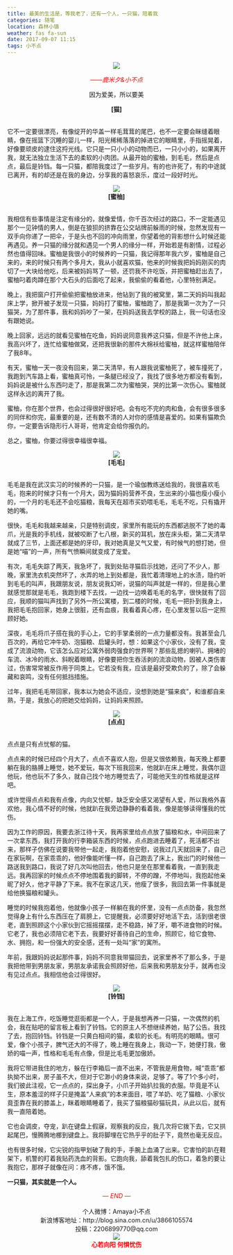 ```yaml
---
title: 最美的生活是，等我老了，还有一个人，一只猫，陪着我
categories: 随笔
location: 森林小镇
weather: fas fa-sun
date: 2017-09-07 11:15
tags: 小不点
---
```







<center><img src='/life/640.jpg'/></center>

<p align=center><i><font color=red>——鹿米夕&小不点</font></i></p>



<p align=center>因为爱美，所以要美</p>

 

<center><b>[猫]</b></center><br/>

它不一定要很漂亮，有像绽开的华盖一样毛茸茸的尾巴，也不一定要会眯缝着眼睛，像在摇篮下沉睡的婴儿一样，阳光稀稀落落的掉进它的眼睛里，手指摇晃着，好像要顽皮的逮住这捋光线。它只是一只小小的动物而已，一只小小的，如果离开我，就无法独立生活下去的柔软的小肉团。从最开始的蜜柚，到毛毛，然后是点点，最后是铃铛。每一只猫，都陪我度过了一些岁月。有的也许死了，有的中途就已离开，有的却还是在我的身边，分享我的喜怒哀乐，度过一段好时光。

 <!-- more -->

<center><img src='/life/641.jpg'/></center>

<center><b>[蜜柚]</b></center><br/>

我相信有些事情是注定有缘分的，就像爱情，你千百次经过的路口，不一定能遇见那个一见钟情的男人，倒是在狼狈的挤靠在公交站牌前躲雨的时候，忽然发现有一双手向你递了一把伞，于是头也不回的冲向雨里，你望着他的背影想什么时候还能再遇见。养一只猫的缘分就和遇见一个男人的缘分一样，开始若是有剧情，过程必然也值得回味。蜜柚是我很小的时候养的一只猫，我记得那年我六岁，蜜柚是自己来的，来的时候只有两个多月大，我从小就喜欢猫，他来的时候我把妈妈刚买的肉切了一大块给他吃，后来被妈妈骂了一顿，还罚我不许吃饭，并把蜜柚赶出去了，蜜柚叼着肉蹲在那个大石头的后面吃了起来，我偷偷的看着他，心里特别满足。

 

晚上，我把窗户打开偷偷把蜜柚放进来，他钻到了我的被窝里，第二天妈妈叫我起床上学，掀开被子发现一只猫，妈妈打了蜜柚，蜜柚跑了，那是我第一次为了一只猫哭，为了那件事，我和妈妈吵了一架，在妈妈送我去学校的路上，我一句话也没有跟她说。

 

晚上回家，远远的就看见蜜柚在吃鱼，妈妈说同意我养这只猫，但是不许他上床，我高兴坏了，连忙给蜜柚做窝，还把我很新的那件大棉袄给蜜柚，就这样蜜柚陪伴了我8年。

 

有天，蜜柚一天一夜没有回来，第二天清早，有人跟我说蜜柚死了，被车撞死了，我跑到汽车路上看，蜜柚真可怜，一条腿已经没了，我找了很多地方都没有看到，妈妈说是被什么东西叼走了，那是我第二次为蜜柚哭，哭的比第一次伤心。蜜柚就这样永远的离开了我。

 

蜜柚，你在那个世界，也会过得很好很好吧。会有吃不完的肉和鱼，会有很多很多的同伴和你完，最重要的是，还有数不清的人对你的感情是喜爱的。如果有猫欺负你，一定要告诉隐形行人哥哥，他肯定会给你报仇的。

总之，蜜柚，你要过得很幸福很幸福。

 

<center><img src='/life/642.jpg'/></center>

  <center><b>[毛毛]</b></center><br/>



毛毛是我在武汉实习的时候养的一只猫，是一个瑜伽教练送给我的，我很喜欢毛毛，抱来的时候才只有一个月大，因为猫妈妈营养不良，生出来的小猫也瘦小瘦小的，一个月的毛毛还不会吃猫粮，我每天在超市买奶喂毛毛，毛毛不吃，只有撬开她的嘴。

 

很快，毛毛和我越来越亲，只是特别调皮，家里所有能玩的东西都逃脱不了她的毒爪，光是我的手机线，就被咬断了七八根，新买的耳机，放在床头柜，第二天清早就成了三节，上面还都是她的牙印，我对她真是又气又爱，有时候气的想打她，但是她“喵”的一声，所有气愤瞬间就变成了宠爱。

 

有次，毛毛失踪了两天，我急坏了，我到处贴寻猫启示找她，还问了不少人，那晚，家里洗衣机突然坏了，水弄的地上到处都是，我忙着清理地上的水渍，隐约听到毛毛的叫声，我跟朋友说，朋友说我幻听，说猫的叫声就是一样的，但是我心里就感觉那就是毛毛，我跑到楼下去找，一边找一边唤着毛毛的名字，很快就有了回应，我顺的猫叫声找到了另外一所公寓楼，到二楼的时候，毛毛一把扑到我身上，我把毛毛抱回家，她身上很脏，还有血痕，我看着真心疼，在心里发誓以后一定照顾好她。

 

深夜，毛毛将爪子搭在我的手心上，它的手掌柔弱的一点力量都没有。我甚至会几百次的，再给它冲牛奶、泡猫粮、启罐头时，想：如果这个小家伙，没有了我，变成了流浪动物，它该怎么应对公寓外弱肉强食的世界啊？那些乱摁的喇叭、拥堵的车流、冰冷的雨水、斜睨着眼睛，好像要把你生吞活剥的流浪动物，因被人类伤害过，伤害常常被反作用于同类上。它若没有我，应该是最好受欺负的了，除了会躲藏和哀鸣，没有任何抵挡措施。

 

过年，我把毛毛带回家，我本以为她会不适应，没想到她是“猫来疯”，和谁都自来熟，于是，我放心的把她交给妈妈，让妈妈来照顾。

 

<center><img src='/life/643.jpg'/></center>

 

 <center><b>[点点]</b></center><br/>

点点是只有点忧郁的猫。

点点来的时候已经四个月大了，点点不喜欢人抱，但是又很依赖我，每天晚上都要躺在我的胳膊上睡觉，她不爱玩，每次下班我回来，他就趴在床上睡觉，我偶尔逗他玩，他也玩不了多久，就自己找个地方睡觉去了，可能他天生的性格就是这样吧。

 

或许觉得点点和我有点像，内向又忧郁，缺乏安全感又渴望有人爱，所以我格外喜欢他，我心情不好的时候，他就趴在我旁边静静的看着我，像是能够读得懂我的忧伤。

 

因为工作的原因，我要去浙江待十天，我再家里给点点放了猫粮和水，中间回来了一次拿东西，我打开我的行李箱装东西的时候，点点跑进去睡着了，死活都不出来，那样子仿佛在说要我带他一起走，我抱着他安慰，说我过几天就回来了，自己在家玩啊，在家乖乖的，他好像能听懂一样，自己跑去了床上，我出门的时候他一路送我到路口，我说了好几次叫他回去，他也只是坐在那里看着我，一直到我走远。我再回家的时候点点不停地围着我的脚转，不停的蹭，不停地叫，我抱起他亲昵了好久，他才平静了下来。我不在家这几天，他瘦了很多，我回去第一件事就是给他换猫粮和罐头。

 

睡觉的时候我抱着他，他就像小孩子一样躺在我的怀里，没有一点点防备，我忽然觉得身上有什么东西压在了肩膀上，它提醒我，必须要好好地活下去，活到很老很老，直到照顾这个小家伙到它摇摇摆摆，走不稳路，掉了牙，嚼不进食物的时候。它老了，我也必须陪它老下去，我要好好善待自己的生命，照顾它，给它食物、水、拥抱，和一份强大的安全感，还有一处叫“家”的寓所。

 

年前，我跟妈妈说起那件事，妈妈不同意我带猫回去，说家里养不了那么多，于是我把他带到男朋友家，男朋友承诺我会照顾好他，后来我和男朋友分手，就再也没有见过点点。我相信他会过得很好。

 

<center><img src='/life/644.jpg'/></center>

 <center><b>[铃铛]</b></center><br/>

我在上海工作，吃饭睡觉逛街都是一个人，于是我想再养一只猫，一次偶然的机会，我在贴吧的留言板上看到了铃铛。它的原主人不想继续养她，贴了公告。我找了去，抱回铃铛。铃铛是一只黄白相间的猫，柔软的长毛。有明亮的眼睛。很可爱，像个小孩子，脾气还大的不得了，晚上睡在我身上，我动一下，她便打我，傲娇的喵一声，性格和毛毛有点像，但是比毛毛更加傲娇。



我将它带进我住的地方，躲在行李箱后一直不出来，不管我是用食物，喊“乖乖”都执拗不出来，房子虽不大，但对于它渺小的身体来说，足够了。等了1个多小时，我们彼此注视，它一点点的，探出身子，小爪子开始扒拉我的衣服。毕竟是不认生，原本羞涩的样子只是掩盖“人来疯”的本来面目，喂了羊奶、吃了猫粮、小家伙竟歪靠在我的膝盖上，眯着眼睛睡着了，我买了猫粮猫砂猫玩具，从此以后，就有我一直陪着她。

 

它也会调皮，夺宠，趴在键盘上假寐，观察我的反应，我几次将它拨下去，它又拱起尾巴，慢腾腾地梛到键盘上。我将脚埋在它热乎乎的肚子下，竟然也毫无反应。

 

也有很多时候，它尖锐的指甲划破了我的手，手腕上血涌了出来。它害怕的趴在鞋架下，机警的盯着我贴药洗血的背影。它跑向我，舔着我包扎的伤口，着急的要让我抱它，那样子就像在问：疼不疼，饿不饿。

 

**一只猫，其实就是一个人。**

 



<center><i><font color=red>— END —</font></i></center><br/>



 

<center>个人微博：Amaya小不点</center>

<center>新浪博客地址：http://blog.sina.com.cn/u/3866105574</center>

<center>投稿：2206899770@qq.com</center>

<center><img src='/life/645.jpg'/></center>

<center><b><font color=red>心若向阳  何惧忧伤</font></b></center>